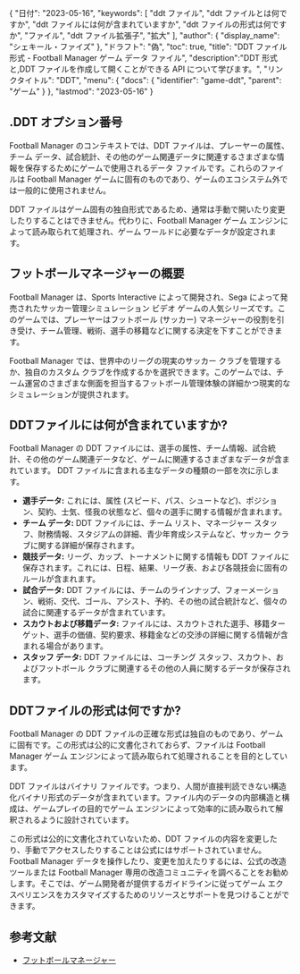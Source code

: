 {
"日付": "2023-05-16",
  "keywords": [
"ddt ファイル",
"ddt ファイルとは何ですか",
"ddt ファイルには何が含まれていますか",
"ddt ファイルの形式は何ですか",
"ファイル",
"ddt ファイル拡張子",
"拡大"
],
  "author": {
"display_name": "シェキール・ファイズ"
},
"ドラフト": "偽",
"toc": true,
"title": "DDT ファイル形式 - Football Manager ゲーム データ ファイル",
  "description":"DDT 形式と,DDT ファイルを作成して開くことができる API について学びます。",
"リンクタイトル": "DDT",
  "menu": {
    "docs": {
      "identifier": "game-ddt",
"parent": "ゲーム"
}
},
"lastmod": "2023-05-16"
}

## .DDT オプション番号

Football Manager のコンテキストでは、DDT ファイルは、プレーヤーの属性、チーム データ、試合統計、その他のゲーム関連データに関連するさまざまな情報を保存するためにゲームで使用されるデータ ファイルです。これらのファイルは Football Manager ゲームに固有のものであり、ゲームのエコシステム外では一般的に使用されません。

DDT ファイルはゲーム固有の独自形式であるため、通常は手動で開いたり変更したりすることはできません。代わりに、Football Manager ゲーム エンジンによって読み取られて処理され、ゲーム ワールドに必要なデータが設定されます。

## フットボールマネージャーの概要

Football Manager は、Sports Interactive によって開発され、Sega によって発売されたサッカー管理シミュレーション ビデオ ゲームの人気シリーズです。このゲームでは、プレーヤーはフットボール (サッカー) マネージャーの役割を引き受け、チーム管理、戦術、選手の移籍などに関する決定を下すことができます。

Football Manager では、世界中のリーグの現実のサッカー クラブを管理するか、独自のカスタム クラブを作成するかを選択できます。このゲームでは、チーム運営のさまざまな側面を担当するフットボール管理体験の詳細かつ現実的なシミュレーションが提供されます。

## DDTファイルには何が含まれていますか?

Football Manager の DDT ファイルには、選手の属性、チーム情報、試合統計、その他のゲーム関連データなど、ゲームに関連するさまざまなデータが含まれています。 DDT ファイルに含まれる主なデータの種類の一部を次に示します。

- **選手データ:** これには、属性 (スピード、パス、シュートなど)、ポジション、契約、士気、怪我の状態など、個々の選手に関する情報が含まれます。
- **チーム データ:** DDT ファイルには、チーム リスト、マネージャー スタッフ、財務情報、スタジアムの詳細、青少年育成システムなど、サッカー クラブに関する詳細が保存されます。
- **競技データ:** リーグ、カップ、トーナメントに関する情報も DDT ファイルに保存されます。これには、日程、結果、リーグ表、および各競技会に固有のルールが含まれます。
- **試合データ:** DDT ファイルには、チームのラインナップ、フォーメーション、戦術、交代、ゴール、アシスト、予約、その他の試合統計など、個々の試合に関連するデータが含まれています。
- **スカウトおよび移籍データ:** ファイルには、スカウトされた選手、移籍ターゲット、選手の価値、契約要求、移籍金などの交渉の詳細に関する情報が含まれる場合があります。
- **スタッフ データ:** DDT ファイルには、コーチング スタッフ、スカウト、およびフットボール クラブに関連するその他の人員に関するデータが保存されます。

## DDTファイルの形式は何ですか?

Football Manager の DDT ファイルの正確な形式は独自のものであり、ゲームに固有です。この形式は公的に文書化されておらず、ファイルは Football Manager ゲーム エンジンによって読み取られて処理されることを目的としています。

DDT ファイルはバイナリ ファイルです。つまり、人間が直接判読できない構造化バイナリ形式のデータが含まれています。ファイル内のデータの内部構造と構成は、ゲームプレイの目的でゲーム エンジンによって効率的に読み取られて解釈されるように設計されています。

この形式は公的に文書化されていないため、DDT ファイルの内容を変更したり、手動でアクセスしたりすることは公式にはサポートされていません。 Football Manager データを操作したり、変更を加えたりするには、公式の改造ツールまたは Football Manager 専用の改造コミュニティを調べることをお勧めします。そこでは、ゲーム開発者が提供するガイドラインに従ってゲーム エクスペリエンスをカスタマイズするためのリソースとサポートを見つけることができます。

## 参考文献
* [フットボールマネージャー](https://en.wikipedia.org/wiki/Football_Manager)

